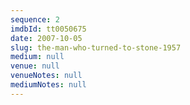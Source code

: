 ```yaml
---
sequence: 2
imdbId: tt0050675
date: 2007-10-05
slug: the-man-who-turned-to-stone-1957
medium: null
venue: null
venueNotes: null
mediumNotes: null
---
```


